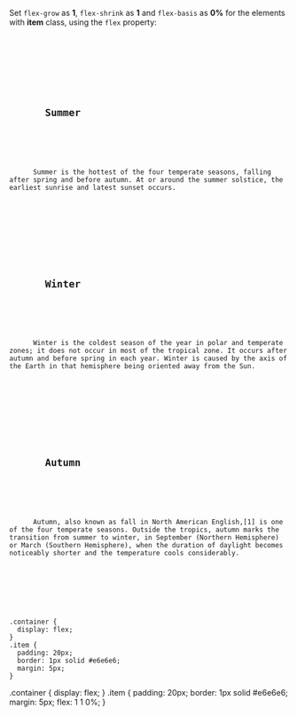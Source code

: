 Set `flex-grow` as **1**,
`flex-shrink` as **1**
and
`flex-basis` as **0%** for
the elements with **item**
class, using the `flex` property:

<codeblock language="css" type="exercise" testMode="fixedInput">
<code>
<panel language="html">
<div class="container">
  <div class="item">
    <h2>
      Summer
    </h2>
    <p>
      Summer is the hottest of the four temperate seasons, falling after spring and before autumn. At or around the summer solstice, the earliest sunrise and latest sunset occurs.
    </p>
  </div>
  <div class="item">
    <h2>
      Winter
    </h2>
    <p>
      Winter is the coldest season of the year in polar and temperate zones; it does not occur in most of the tropical zone. It occurs after autumn and before spring in each year. Winter is caused by the axis of the Earth in that hemisphere being oriented away from the Sun.
    </p>
  </div>
  <div class="item">
    <h2>
      Autumn
    </h2>
    <p>
      Autumn, also known as fall in North American English,[1] is one of the four temperate seasons. Outside the tropics, autumn marks the transition from summer to winter, in September (Northern Hemisphere) or March (Southern Hemisphere), when the duration of daylight becomes noticeably shorter and the temperature cools considerably.
    </p>
  </div>
</div>
</panel>
<panel language="css">
.container {
  display: flex;
}
.item {
  padding: 20px;
  border: 1px solid #e6e6e6;
  margin: 5px;
}
</panel>
</code>

<solution>
.container {
  display: flex;
}
.item {
  padding: 20px;
  border: 1px solid #e6e6e6;
  margin: 5px;
  flex: 1 1 0%;
}
</solution>
</codeblock>